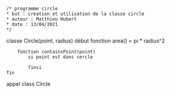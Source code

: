     /* programme circle 
    * but : creation et utilisation de la classe circle
    * auteur : Matthieu Hubert
    * date : 13/04/2021
    */

classe Circle(point, radius)
    début
        fonction area() = pi * radius^2

        fonction containsPoint(point)
            si point est dans cercle

            finsi
    fin

appel class Circle